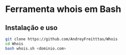 # Ferramenta whois em Bash

## Instalação e uso

```bash
git clone https://github.com/AndreyFreitttas/Whois
cd Whois
bash whois.sh <dominio.com>
```
